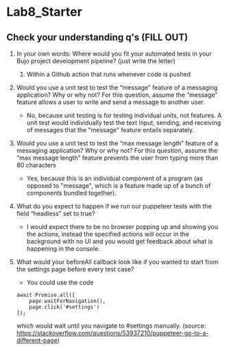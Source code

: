 # Lab8_Starter

## Check your understanding q's (FILL OUT)
1. In your own words: Where would you fit your automated tests in your Bujo project development pipeline? (just write the letter)
    1. Within a Github action that runs whenever code is pushed
   
2. Would you use a unit test to test the “message” feature of a messaging application? Why or why not? For this question, assume the “message” feature allows a user to write and send a message to another user.
    - No, because unit testing is for testing individual units, not features. A unit test would individually test the text input, sending, and receiving of messages that the "message" feature entails separately.
  
3. Would you use a unit test to test the “max message length” feature of a messaging application? Why or why not? For this question, assume the “max message length” feature prevents the user from typing more than 80 characters
    - Yes, because this is an individual component of a program (as opposed to "message", which is a feature made up of a bunch of components bundled together).
  
4. What do you expect to happen if we run our puppeteer tests with the field “headless” set to true?
    - I would expect there to be no browser popping up and showing you the actions, instead the specified actions will occur in the background with no UI and you would get feedback about what is happening in the console.

5. What would your beforeAll callback look like if you wanted to start from the settings page before every test case?
    - You could use the code 
    ``` 
    await Promise.all([
        page.waitForNavigation(),
        page.click('#settings')
    ]); 
    ```

    which would wait until you navigate to #settings manually. (source: https://stackoverflow.com/questions/53937210/puppeteer-go-to-a-different-page)

